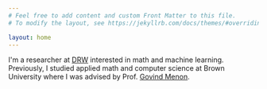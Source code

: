 ```yaml
---
# Feel free to add content and custom Front Matter to this file.
# To modify the layout, see https://jekyllrb.com/docs/themes/#overriding-theme-defaults

layout: home
---
```


I'm a researcher at [DRW](https://www.drw.com/) interested in math and machine learning. Previously, I studied applied math and computer science at Brown University where I was advised by Prof. [Govind Menon](https://www.dam.brown.edu/people/menon/).
